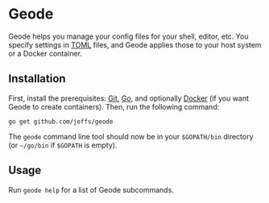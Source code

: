 # Geode

Geode helps you manage your config files for your shell, editor, etc.  You
specify settings in [TOML][] files, and Geode applies those to your host system
or a Docker container.

## Installation

First, install the prerequisites: [Git][], [Go][], and optionally [Docker][]
(if you want Geode to create containers).  Then, run the following command:

    go get github.com/jeffs/geode

The `geode` command line tool should now be in your `$GOPATH/bin` directory (or
`~/go/bin` if `$GOPATH` is empty).

## Usage

Run `geode help` for a list of Geode subcommands.

[Docker]: https://www.docker.com/
[Git]: https://git-scm.com/
[Go]: https://golang.org/
[TOML]: https://github.com/toml-lang/toml
